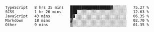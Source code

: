 <!--START_SECTION:waka-->

```text
TypeScript   8 hrs 35 mins   ██████████████████▓░░░░░░   75.27 %
SCSS         1 hr 26 mins    ███░░░░░░░░░░░░░░░░░░░░░░   12.63 %
JavaScript   43 mins         █▓░░░░░░░░░░░░░░░░░░░░░░░   06.35 %
Markdown     18 mins         ▓░░░░░░░░░░░░░░░░░░░░░░░░   02.70 %
Other        9 mins          ▒░░░░░░░░░░░░░░░░░░░░░░░░   01.35 %
```

<!--END_SECTION:waka-->


<!--
**Leorio21/Leorio21** is a ✨ _special_ ✨ repository because its `README.md` (this file) appears on your GitHub profile.

Here are some ideas to get you started:

- 🔭 I’m currently working on ...
- 🌱 I’m currently learning ...
- 👯 I’m looking to collaborate on ...
- 🤔 I’m looking for help with ...
- 💬 Ask me about ...
- 📫 How to reach me: ...
- 😄 Pronouns: ...
- ⚡ Fun fact: ...
-->
